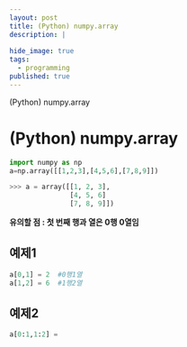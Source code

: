 ```yaml
---
layout: post
title: (Python) numpy.array
description: |
  
hide_image: true
tags:
  - programming
published: true
---
```


(Python) numpy.array

# (Python) numpy.array
```py
import numpy as np
a=np.array([[1,2,3],[4,5,6],[7,8,9]])
```

```py
>>> a = array([[1, 2, 3],
               [4, 5, 6]
               [7, 8, 9]])
```

**유의할 점 : 첫 번째 행과 열은 0행 0열임**

## 예제1
```py
a[0,1] = 2  #0행1열
a[1,2] = 6  #1행2열
```

## 예제2
```py
a[0:1,1:2] = 
